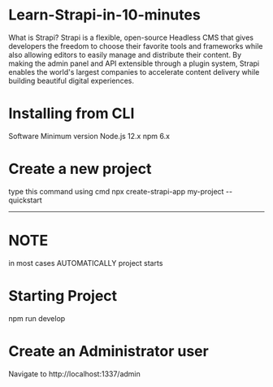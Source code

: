 # Learn-Strapi-in-10-minutes
What is Strapi? Strapi is a flexible, open-source Headless CMS that gives developers the freedom to choose their favorite tools and frameworks while also allowing editors to easily manage and distribute their content. By making the admin panel and API extensible through a plugin system, Strapi enables the world's largest companies to accelerate content delivery while building beautiful digital experiences.

# Installing from CLI
Software	Minimum version
Node.js	          12.x
npm	              6.x

# Create a new project

type this command using cmd
npx create-strapi-app my-project --quickstart

--------------------------------------------------------------------------------------------------------------------------------
# NOTE
in most cases AUTOMATICALLY project starts

# Starting Project
npm run develop

# Create an Administrator user
Navigate to http://localhost:1337/admin

